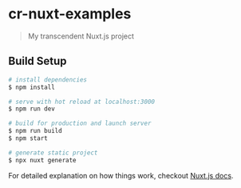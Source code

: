 # cr-nuxt-examples

> My transcendent Nuxt.js project

## Build Setup

``` bash
# install dependencies
$ npm install

# serve with hot reload at localhost:3000
$ npm run dev

# build for production and launch server
$ npm run build
$ npm start

# generate static project
$ npx nuxt generate
```

For detailed explanation on how things work, checkout [Nuxt.js docs](https://nuxtjs.org).
